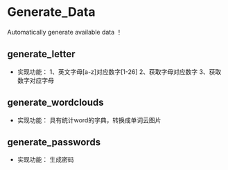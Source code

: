 # Generate_Data
Automatically generate available data ！
## generate_letter
- 实现功能：
 1、英文字母[a-z]对应数字[1-26]
 2、获取字母对应数字
 3、获取数字对应字母
 
## generate_wordclouds
- 实现功能：
具有统计word的字典，转换成单词云图片

## generate_passwords
- 实现功能：
生成密码
